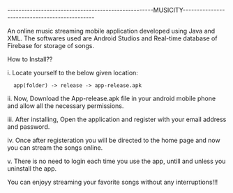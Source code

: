 ----------------------------------------------------MUSICITY----------------------------------------------

An online music streaming mobile application developed using Java and XML.
The softwares used are Android Studios and Real-time database of Firebase for storage of songs.

How to Install??

i. Locate yourself to the below given location:

      app(folder) -> release -> app-release.apk

ii. Now, Download the App-release.apk file in your android mobile phone and allow all the necessary permissions.

iii. After installing, Open the application and register with your email address and password.

iv. Once after registeration you will be directed to the home page and now you can stream the songs online.

v. There is no need to login each time you use the app, untill and unless you uninstall the app.

You can enjoyy streaming your favorite songs without any interruptions!!!
